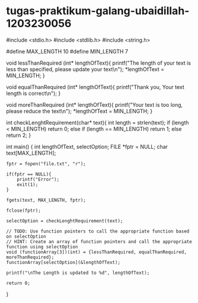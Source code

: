 # tugas-praktikum-galang-ubaidillah-1203230056
#include <stdio.h>
#include <stdlib.h>
#include <string.h>

#define MAX_LENGTH 10
#define MIN_LENGTH 7

void lessThanRequired (int* lengthOfText){
    printf("The length of your text is less than specified, please update your text\n");
    *lengthOfText = MIN_LENGTH;
}

void equalThanRequired (int* lengthOfText){
    printf("Thank you, Your text length is correct\n");
}

void moreThanRequired (int* lengthOfText){
    printf("Your text is too long, please reduce the text\n");
    *lengthOfText = MIN_LENGTH;
}

int checkLenghtRequirement(char* text){
    int length = strlen(text);
    if (length < MIN_LENGTH)
        return 0;
    else if (length == MIN_LENGTH)
        return 1;
    else
        return 2;
}

int main() {
    int lengthOfText, selectOption;
    FILE *fptr = NULL;
    char text[MAX_LENGTH];

    fptr = fopen("file.txt", "r");

    if(fptr == NULL){
        printf("Error");
        exit(1);
    }

    fgets(text, MAX_LENGTH, fptr);

    fclose(fptr);

    selectOption = checkLenghtRequirement(text);

    // TODO: Use function pointers to call the appropriate function based on selectOption
    // HINT: Create an array of function pointers and call the appropriate function using selectOption
    void (functionArray[3])(int) = {lessThanRequired, equalThanRequired, moreThanRequired};
    functionArray[selectOption](&lengthOfText);

    printf("\nThe Length is updated to %d", lengthOfText);

    return 0;
}
